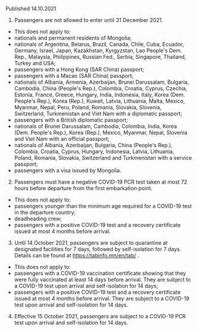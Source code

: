 Published 14.10.2021
1. Passengers are not allowed to enter until 31 December 2021.
- This does not apply to:
- nationals and permanent residents of Mongolia;
- nationals of Argentina, Belarus, Brazil, Canada, Chile, Cuba, Ecuador, Germany, Israel, Japan, Kazakhstan, Kyrgyzstan, Lao People's Dem. Rep., Malaysia, Philippines, Russian Fed., Serbia, Singapore, Thailand, Turkey and USA;
- passengers with a Hong Kong (SAR China) passport;
- passengers with a Macao (SAR China) passport;
- nationals of Albania, Armenia, Azerbaijan, Brunei Darussalam, Bulgaria, Cambodia, China (People's Rep.), Colombia, Croatia, Cyprus, Czechia, Estonia, France, Greece, Hungary, India, Indonesia, Italy, Korea (Dem. People's Rep.), Korea (Rep.), Kuwait, Latvia, Lithuania, Malta, Mexico, Myanmar, Nepal, Peru, Poland, Romania, Slovakia, Slovenia, Switzerland, Turkmenistan and Viet Nam with a diplomatic passport;
- passengers with a British diplomatic passport;
- nationals of Brunei Darussalam, Cambodia, Colombia, India, Korea (Dem. People's Rep.), Korea (Rep.), Mexico, Myanmar, Nepal, Slovenia and Viet Nam with an official passport;
- nationals of Albania, Azerbaijan, Bulgaria, China (People's Rep.), Colombia, Croatia, Cyprus, Hungary, Indonesia, Latvia, Lithuania, Poland, Romania, Slovakia, Switzerland and Turkmenistan with a service passport;
- passengers with a visa issued by Mongolia.
2. Passengers must have a negative COVID-19 PCR test taken at most 72 hours before departure from the first embarkation point.
- This does not apply to:
- passengers younger than the minimum age required for a COVID-19 test in the departure country;
- deadheading crew;
- passengers with a positive COVID-19 test and a recovery certificate issued at most 4 months before arrival.
3. Until 14 October 2021, passengers are subject to quarantine at designated facilities for 7 days, followed by self-isolation for 7 days. Details can be found at <a href="https://tabinfo.mn/en/tab/">https://tabinfo.mn/en/tab/</a> .
- This does not apply to:
- passengers with a COVID-19 vaccination certificate showing that they were fully vaccinated at least 14 days before arrival. They are subject to a COVID-19 test upon arrival and self-isolation for 14 days;
- passengers with a positive COVID-19 test and a recovery certificate issued at most 4 months before arrival. They are subject to a COVID-19 test upon arrival and self-isolation for 14 days.
4. Effective 15 October 2021, passengers are subject to a COVID-19 PCR test upon arrival and self-isolation for 14 days.